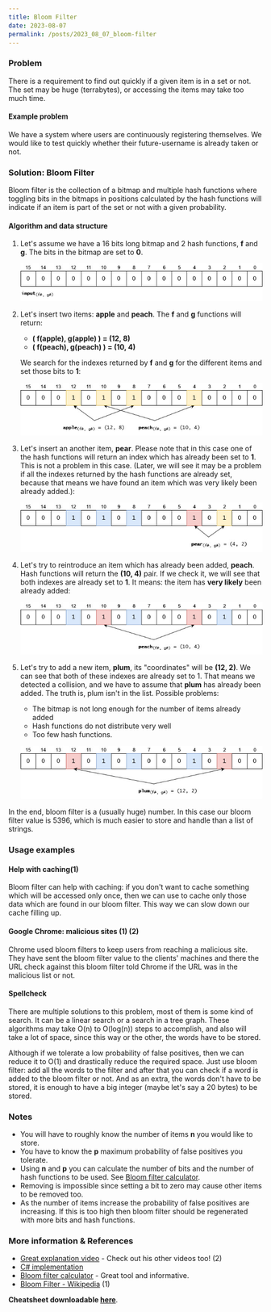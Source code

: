 ```yaml
---
title: Bloom Filter
date: 2023-08-07
permalink: /posts/2023_08_07_bloom-filter
---
```


### Problem

There is a requirement to find out quickly if a given item is in a set or not. The set may be huge (terrabytes), or accessing the items may take too much time.

#### Example problem

We have a system where users are continuously registering themselves. We would like to test quickly whether their future-username is already taken or not.

### Solution: Bloom Filter

Bloom filter is the collection of a bitmap and multiple hash functions where toggling bits in the bitmaps in positions calculated by the hash functions will indicate if an item is part of the set or not with a given probability.

#### Algorithm and data structure

1. Let's assume we have a 16 bits long bitmap and 2 hash functions, **f** and **g**. The bits in the bitmap are set to **0**.

    ![Bloom filter initialization](./2023_08_07_bloom-filter/bloomfilter_step_0.jpg)

1. Let's insert two items: **apple** and **peach**. The **f** and **g** functions will return:
    - **( f(apple), g(apple) ) = (12, 8)**
    - **( f(peach), g(peach) ) = (10, 4)**

    We search for the indexes returned by **f** and **g** for the different items and set those bits to **1**:

    ![Vanilla case - inserting 2 new items](./2023_08_07_bloom-filter/bloomfilter_step_1.jpg)

1. Let's insert an another item, **pear**. Please note that in this case one of the hash functions will return an index which has already been set to **1**. This is not a problem in this case. (Later, we will see it may be a problem if all the indexes returned by the hash functions are already set, because that means we have found an item which was very likely been already added.):

    ![Inserting a new item with partial collision](./2023_08_07_bloom-filter/bloomfilter_step_2.jpg)

1. Let's try to reintroduce an item which has already been added, **peach**. Hash functions will return the **(10, 4)** pair. If we check it, we will see that both indexes are already set to **1**. It means: the item has **very likely** been already added: 

    ![Try to re-add an already added item](./2023_08_07_bloom-filter/bloomfilter_step_3.jpg)

1. Let's try to add a new item, **plum**, its "coordinates" will be **(12, 2)**. We can see that both of these indexes are already set to 1. That means we detected a collision, and we have to assume that **plum** has already been added. The truth is, plum isn't in the list. Possible problems:
   - The bitmap is not long enough for the number of items already added
   - Hash functions do not distribute very well
   - Too few hash functions.

    ![False negative case - new item is detected as already added](./2023_08_07_bloom-filter/bloomfilter_step_4.jpg)

In the end, bloom filter is a (usually huge) number. In this case our bloom filter value is 5396, which is much easier to store and handle than a list of strings.

### Usage examples

#### Help with caching(1)

Bloom filter can help with caching: if you don't want to cache something which will be accessed only once, then we can use to cache only those data which are found in our bloom filter. This way we can slow down our cache filling up.

#### Google Chrome: malicious sites (1) (2)

Chrome used bloom filters to keep users from reaching a malicious site. They have sent the bloom filter value to the clients' machines and there the URL check against this bloom filter told Chrome if the URL was in the malicious list or not.

#### Spellcheck

There are multiple solutions to this problem, most of them is some kind of search. It can be a linear search or a search in a tree graph. These algorithms may take O(n) to O(log(n)) steps to accomplish, and also will take a lot of space, since this way or the other, the words have to be stored.

Although if we tolerate a low probability of false positives, then we can reduce it to O(1) and drastically reduce the required space. Just use bloom filter: add all the words to the filter and after that you can check if a word is added to the bloom filter or not. And as an extra, the words don't have to be stored, it is enough to have a big integer (maybe let's say a 20 bytes) to be stored. 

### Notes

- You will have to roughly know the number of items **n** you would like to store.
- You have to know the **p** maximum probability of false positives you tolerate.
- Using **n** and **p** you can calculate the number of bits and the number of hash functions to be used. See [Bloom filter calculator](https://hur.st/bloomfilter/).
- Removing is impossible since setting a bit to zero may cause other items to be removed too.
- As the number of items increase the probability of false positives are increasing. If this is too high then bloom filter should be regenerated with more bits and hash functions.

### More information & References

- [Great explanation video](https://www.youtube.com/watch?v=Bay3X9PAX5k) - Check out his other videos too! (2)
- [C# implementation](https://github.com/mattlorimor/ProbabilisticDataStructures/blob/master/ProbabilisticDataStructures/BloomFilter.cs)
- [Bloom filter calculator](https://hur.st/bloomfilter/) - Great tool and informative.
- [Bloom Filter - Wikipedia](https://en.wikipedia.org/wiki/Bloom_filter) (1)

**Cheatsheet downloadable [here](./2023_08_07_bloom-filter/bloomfilter_all_steps.pdf)**.
